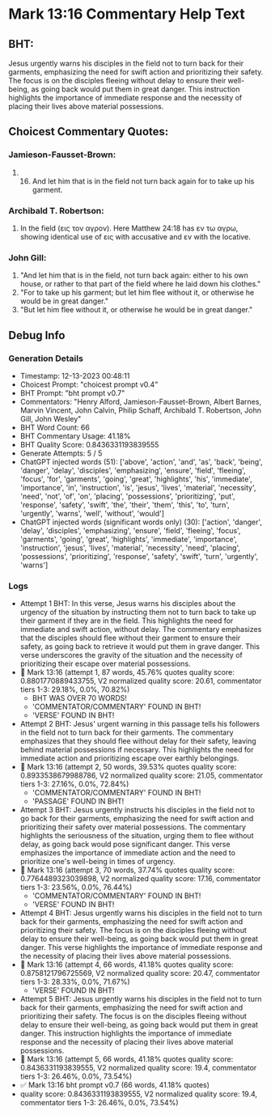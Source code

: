 # Mark 13:16 Commentary Help Text

## BHT:
Jesus urgently warns his disciples in the field not to turn back for their garments, emphasizing the need for swift action and prioritizing their safety. The focus is on the disciples fleeing without delay to ensure their well-being, as going back would put them in great danger. This instruction highlights the importance of immediate response and the necessity of placing their lives above material possessions.

## Choicest Commentary Quotes:
### Jamieson-Fausset-Brown:
1. 16. And let him that is in the field
	not turn back again for to take up his garment.


### Archibald T. Robertson:
1.  In the field (εις τον αγρον). Here Matthew 24:18 has εν τω αγρω, showing identical use of εις with accusative and εν with the locative. 


### John Gill:
1. "And let him that is in the field, not turn back again: either to his own house, or rather to that part of the field where he laid down his clothes." 
2. "For to take up his garment; but let him flee without it, or otherwise he would be in great danger."
3. "But let him flee without it, or otherwise he would be in great danger."


## Debug Info
### Generation Details
- Timestamp: 12-13-2023 00:48:11
- Choicest Prompt: "choicest prompt v0.4"
- BHT Prompt: "bht prompt v0.7"
- Commentators: "Henry Alford, Jamieson-Fausset-Brown, Albert Barnes, Marvin Vincent, John Calvin, Philip Schaff, Archibald T. Robertson, John Gill, John Wesley"
- BHT Word Count: 66
- BHT Commentary Usage: 41.18%
- BHT Quality Score: 0.8436331193839555
- Generate Attempts: 5 / 5
- ChatGPT injected words (51):
	['above', 'action', 'and', 'as', 'back', 'being', 'danger', 'delay', 'disciples', 'emphasizing', 'ensure', 'field', 'fleeing', 'focus', 'for', 'garments', 'going', 'great', 'highlights', 'his', 'immediate', 'importance', 'in', 'instruction', 'is', 'jesus', 'lives', 'material', 'necessity', 'need', 'not', 'of', 'on', 'placing', 'possessions', 'prioritizing', 'put', 'response', 'safety', 'swift', 'the', 'their', 'them', 'this', 'to', 'turn', 'urgently', 'warns', 'well', 'without', 'would']
- ChatGPT injected words (significant words only) (30):
	['action', 'danger', 'delay', 'disciples', 'emphasizing', 'ensure', 'field', 'fleeing', 'focus', 'garments', 'going', 'great', 'highlights', 'immediate', 'importance', 'instruction', 'jesus', 'lives', 'material', 'necessity', 'need', 'placing', 'possessions', 'prioritizing', 'response', 'safety', 'swift', 'turn', 'urgently', 'warns']

### Logs
- Attempt 1 BHT: In this verse, Jesus warns his disciples about the urgency of the situation by instructing them not to turn back to take up their garment if they are in the field. This highlights the need for immediate and swift action, without delay. The commentary emphasizes that the disciples should flee without their garment to ensure their safety, as going back to retrieve it would put them in grave danger. This verse underscores the gravity of the situation and the necessity of prioritizing their escape over material possessions.
- 🔄 Mark 13:16 (attempt 1, 87 words, 45.76% quotes quality score: 0.8801770889433755, V2 normalized quality score: 20.61, commentator tiers 1-3: 29.18%, 0.0%, 70.82%) 
	- BHT WAS OVER 70 WORDS! 
	- 'COMMENTATOR/COMMENTARY' FOUND IN BHT! 
	- 'VERSE' FOUND IN BHT!
- Attempt 2 BHT: Jesus' urgent warning in this passage tells his followers in the field not to turn back for their garments. The commentary emphasizes that they should flee without delay for their safety, leaving behind material possessions if necessary. This highlights the need for immediate action and prioritizing escape over earthly belongings.
- 🔄 Mark 13:16 (attempt 2, 50 words, 39.53% quotes quality score: 0.8933538679988786, V2 normalized quality score: 21.05, commentator tiers 1-3: 27.16%, 0.0%, 72.84%) 
	- 'COMMENTATOR/COMMENTARY' FOUND IN BHT! 
	- 'PASSAGE' FOUND IN BHT!
- Attempt 3 BHT: Jesus urgently instructs his disciples in the field not to go back for their garments, emphasizing the need for swift action and prioritizing their safety over material possessions. The commentary highlights the seriousness of the situation, urging them to flee without delay, as going back would pose significant danger. This verse emphasizes the importance of immediate action and the need to prioritize one's well-being in times of urgency.
- 🔄 Mark 13:16 (attempt 3, 70 words, 37.74% quotes quality score: 0.7764489323039898, V2 normalized quality score: 17.16, commentator tiers 1-3: 23.56%, 0.0%, 76.44%) 
	- 'COMMENTATOR/COMMENTARY' FOUND IN BHT! 
	- 'VERSE' FOUND IN BHT!
- Attempt 4 BHT: Jesus urgently warns his disciples in the field not to turn back for their garments, emphasizing the need for swift action and prioritizing their safety. The focus is on the disciples fleeing without delay to ensure their well-being, as going back would put them in great danger. This verse highlights the importance of immediate response and the necessity of placing their lives above material possessions.
- 🔄 Mark 13:16 (attempt 4, 66 words, 41.18% quotes quality score: 0.8758121796725569, V2 normalized quality score: 20.47, commentator tiers 1-3: 28.33%, 0.0%, 71.67%) 
	- 'VERSE' FOUND IN BHT!
- Attempt 5 BHT: Jesus urgently warns his disciples in the field not to turn back for their garments, emphasizing the need for swift action and prioritizing their safety. The focus is on the disciples fleeing without delay to ensure their well-being, as going back would put them in great danger. This instruction highlights the importance of immediate response and the necessity of placing their lives above material possessions.
- 🔄 Mark 13:16 (attempt 5, 66 words, 41.18% quotes quality score: 0.8436331193839555, V2 normalized quality score: 19.4, commentator tiers 1-3: 26.46%, 0.0%, 73.54%)
- ✅ Mark 13:16 bht prompt v0.7 (66 words, 41.18% quotes)
- quality score: 0.8436331193839555, V2 normalized quality score: 19.4, commentator tiers 1-3: 26.46%, 0.0%, 73.54%)